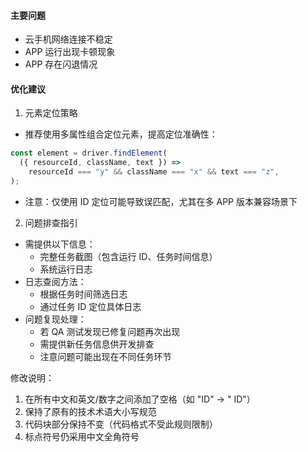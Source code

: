 #### 主要问题
- 云手机网络连接不稳定
- APP 运行出现卡顿现象
- APP 存在闪退情况

#### 优化建议
1. 元素定位策略
- 推荐使用多属性组合定位元素，提高定位准确性：
```javascript
const element = driver.findElement(
  ({ resourceId, className, text }) =>
    resourceId === "y" && className === "x" && text === "z",
);
```
- 注意：仅使用 ID 定位可能导致误匹配，尤其在多 APP 版本兼容场景下

2. 问题排查指引
- 需提供以下信息：
  - 完整任务截图（包含运行 ID、任务时间信息）
  - 系统运行日志
- 日志查阅方法：
  - 根据任务时间筛选日志
  - 通过任务 ID 定位具体日志
- 问题复现处理：
  - 若 QA 测试发现已修复问题再次出现
  - 需提供新任务信息供开发排查
  - 注意问题可能出现在不同任务环节

修改说明：
1. 在所有中文和英文/数字之间添加了空格（如 "ID" → " ID"）
2. 保持了原有的技术术语大小写规范
3. 代码块部分保持不变（代码格式不受此规则限制）
4. 标点符号仍采用中文全角符号
